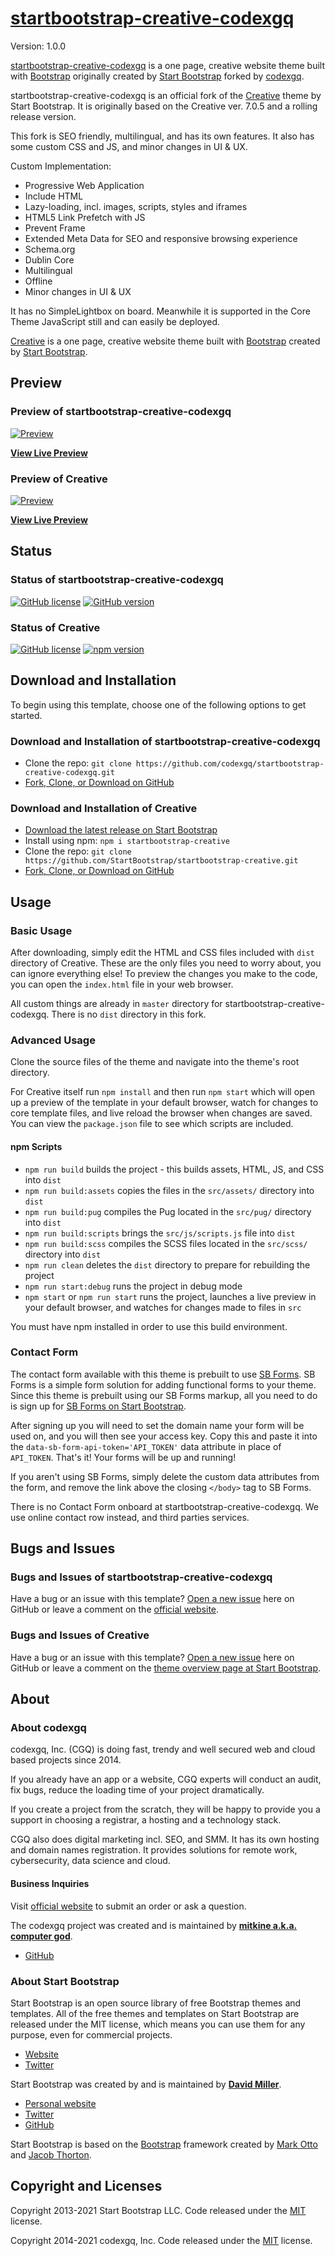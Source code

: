 # [startbootstrap-creative-codexgq](https://github.com/codexgq/startbootstrap-creative-codexgq)

Version: 1.0.0

[startbootstrap-creative-codexgq](https://github.com/codexgq/startbootstrap-creative-codexgq) is a one page, creative website theme built with [Bootstrap](https://getbootstrap.com/) originally created by [Start Bootstrap](https://startbootstrap.com/) forked by [codexgq](https://codex.gq/).

startbootstrap-creative-codexgq is an official fork of the [Creative](https://github.com/StartBootstrap/startbootstrap-creative) theme by Start Bootstrap. It is originally based on the Creative ver. 7.0.5 and a rolling release version.

This fork is SEO friendly, multilingual, and has its own features. It also has some custom CSS and JS, and minor changes in UI & UX.

Custom Implementation:

- Progressive Web Application
- Include HTML
- Lazy-loading, incl. images, scripts, styles and iframes
- HTML5 Link Prefetch with JS
- Prevent Frame
- Extended Meta Data for SEO and responsive browsing experience
- Schema.org
- Dublin Core
- Multilingual
- Offline
- Minor changes in UI & UX

It has no SimpleLightbox on board. Meanwhile it is supported in the Core Theme JavaScript still and can easily be deployed.

[Creative](https://startbootstrap.com/theme/creative/) is a one page, creative website theme built with [Bootstrap](https://getbootstrap.com/) created by [Start Bootstrap](https://startbootstrap.com/).

## Preview

### Preview of startbootstrap-creative-codexgq

[![Preview](https://codex.gq/assets/screenshots/desktop-homepage.png)](https://codex.gq/)

**[View Live Preview](https://codexgq.github.io/startbootstrap-creative-codexgq/)**

### Preview of Creative

[![Preview](https://assets.startbootstrap.com/img/screenshots/themes/creative.png)](https://startbootstrap.github.io/startbootstrap-creative/)

**[View Live Preview](https://startbootstrap.github.io/startbootstrap-creative/)**

## Status

### Status of startbootstrap-creative-codexgq

[![GitHub license](https://img.shields.io/badge/license-MIT-blue.svg)](https://raw.githubusercontent.com/codexgq/startbootstrap-creative-codexgq/master/LICENSE)
[![GitHub version](https://img.shields.io/badge/github-v1.0.0-blue.svg)](https://github.com/codexgq/startbootstrap-creative-codexgq)

### Status of Creative

[![GitHub license](https://img.shields.io/badge/license-MIT-blue.svg)](https://raw.githubusercontent.com/StartBootstrap/startbootstrap-creative/master/LICENSE)
[![npm version](https://img.shields.io/npm/v/startbootstrap-creative.svg)](https://www.npmjs.com/package/startbootstrap-creative)

## Download and Installation

To begin using this template, choose one of the following options to get started.

### Download and Installation of startbootstrap-creative-codexgq

- Clone the repo: `git clone https://github.com/codexgq/startbootstrap-creative-codexgq.git`
- [Fork, Clone, or Download on GitHub](https://github.com/codexgq/startbootstrap-creative-codexgq)

### Download and Installation of Creative

- [Download the latest release on Start Bootstrap](https://startbootstrap.com/theme/creative/)
- Install using npm: `npm i startbootstrap-creative`
- Clone the repo: `git clone https://github.com/StartBootstrap/startbootstrap-creative.git`
- [Fork, Clone, or Download on GitHub](https://github.com/StartBootstrap/startbootstrap-creative)

## Usage

### Basic Usage

After downloading, simply edit the HTML and CSS files included with `dist` directory of Creative. These are the only files you need to worry about, you can ignore everything else! To preview the changes you make to the code, you can open the `index.html` file in your web browser.

All custom things are already in `master` directory for startbootstrap-creative-codexgq. There is no `dist` directory in this fork.

### Advanced Usage

Clone the source files of the theme and navigate into the theme's root directory.

For Creative itself run `npm install` and then run `npm start` which will open up a preview of the template in your default browser, watch for changes to core template files, and live reload the browser when changes are saved. You can view the `package.json` file to see which scripts are included.

#### npm Scripts

- `npm run build` builds the project - this builds assets, HTML, JS, and CSS into `dist`
- `npm run build:assets` copies the files in the `src/assets/` directory into `dist`
- `npm run build:pug` compiles the Pug located in the `src/pug/` directory into `dist`
- `npm run build:scripts` brings the `src/js/scripts.js` file into `dist`
- `npm run build:scss` compiles the SCSS files located in the `src/scss/` directory into `dist`
- `npm run clean` deletes the `dist` directory to prepare for rebuilding the project
- `npm run start:debug` runs the project in debug mode
- `npm start` or `npm run start` runs the project, launches a live preview in your default browser, and watches for changes made to files in `src`

You must have npm installed in order to use this build environment.

### Contact Form

The contact form available with this theme is prebuilt to use [SB Forms](https://startbootstrap.com/solution/contact-forms).
SB Forms is a simple form solution for adding functional forms to your theme. Since this theme is prebuilt using our
SB Forms markup, all you need to do is sign up for [SB Forms on Start Bootstrap](https://startbootstrap.com/solution/contact-forms).

After signing up you will need to set the domain name your form will be used on, and you will then see your
access key. Copy this and paste it into the `data-sb-form-api-token='API_TOKEN'` data attribute in place of
`API_TOKEN`. That's it! Your forms will be up and running!

If you aren't using SB Forms, simply delete the custom data attributes from the form, and remove the link above the
closing `</body>` tag to SB Forms.

There is no Contact Form onboard at startbootstrap-creative-codexgq. We use online contact row instead, and third parties services.

## Bugs and Issues

### Bugs and Issues of startbootstrap-creative-codexgq

Have a bug or an issue with this template? [Open a new issue](https://github.com/codexgq/startbootstrap-creative-codexgq/issues) here on GitHub or leave a comment on the [official website](https://codex.gq/#contact).

### Bugs and Issues of Creative

Have a bug or an issue with this template? [Open a new issue](https://github.com/StartBootstrap/startbootstrap-creative/issues) here on GitHub or leave a comment on the [theme overview page at Start Bootstrap](https://startbootstrap.com/theme/creative/).

## About

### About codexgq

codexgq, Inc. (CGQ) is doing fast, trendy and well secured web and cloud based projects since 2014.

If you already have an app or a website, CGQ experts will conduct an audit, fix bugs, reduce the loading time of your project dramatically.

If you create a project from the scratch, they will be happy to provide you a support in choosing a registrar, a hosting and a technology stack.

CGQ also does digital marketing incl. SEO, and SMM. It has its own hosting and domain names registration. It provides solutions for remote work, cybersecurity, data science and cloud.

#### Business Inquiries

Visit [official website](https://codex.gq/) to submit an order or ask a question.

The codexgq project was created and is maintained by **[mitkine a.k.a. computer god](https://github.com/mitkine)**.

- [GitHub](https://github.com/mitkine)

### About Start Bootstrap

Start Bootstrap is an open source library of free Bootstrap themes and templates. All of the free themes and templates on Start Bootstrap are released under the MIT license, which means you can use them for any purpose, even for commercial projects.

- [Website](https://startbootstrap.com/)
- [Twitter](https://twitter.com/SBootstrap)

Start Bootstrap was created by and is maintained by **[David Miller](https://davidmiller.io/)**.

- [Personal website](https://davidmiller.io/)
- [Twitter](https://twitter.com/davidmillerhere)
- [GitHub](https://github.com/davidtmiller)

Start Bootstrap is based on the [Bootstrap](https://getbootstrap.com/) framework created by [Mark Otto](https://twitter.com/mdo) and [Jacob Thorton](https://twitter.com/fat).

## Copyright and Licenses

Copyright 2013-2021 Start Bootstrap LLC. Code released under the [MIT](https://github.com/StartBootstrap/startbootstrap-creative/blob/master/LICENSE) license.

Copyright 2014-2021 codexgq, Inc. Code released under the [MIT](https://github.com/codexgq/startbootstrap-creative-codexgq/blob/master/LICENSE) license.
